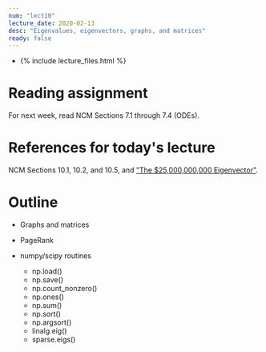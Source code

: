 ```yaml
---
num: "lect10"
lecture_date: 2020-02-13
desc: "Eigenvalues, eigenvectors, graphs, and matrices"
ready: false
---
```


* {% include lecture_files.html %}

# Reading assignment

For next week, read NCM Sections 7.1 through 7.4 (ODEs).

# References for today's lecture

NCM Sections 10.1, 10.2, and 10.5,
and ["The $25,000,000,000 Eigenvector"](https://github.com/ucsb-cs111/w19-lecture-files/blob/master/02.11/25_Billion_Eigenvector_Original.pdf).


# Outline

- Graphs and matrices

- PageRank

- numpy/scipy routines
  - np.load()
  - np.save()
  - np.count_nonzero()
  - np.ones()
  - np.sum()
  - np.sort()
  - np.argsort()
  - linalg.eig()
  - sparse.eigs()
